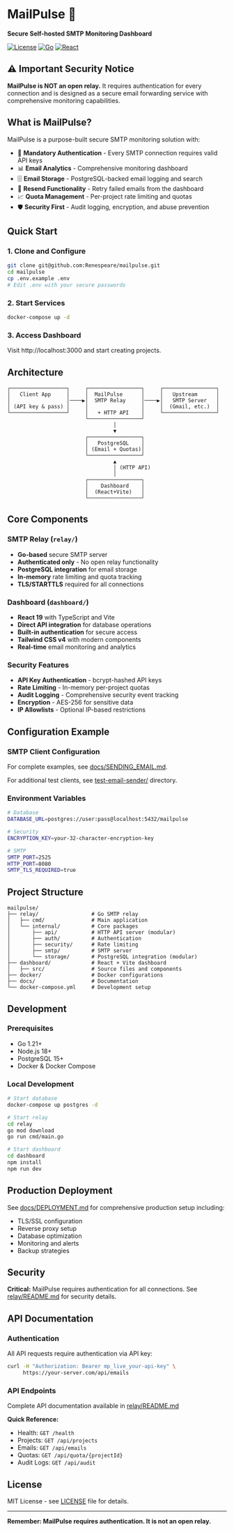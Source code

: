# MailPulse 📮

**Secure Self-hosted SMTP Monitoring Dashboard**

[![License](https://img.shields.io/badge/License-MIT-blue.svg)](LICENSE)
[![Go](https://img.shields.io/badge/Go-1.21+-00ADD8.svg)](https://golang.org/)
[![React](https://img.shields.io/badge/React-19-61DAFB.svg)](https://reactjs.org/)

## ⚠️ Important Security Notice

**MailPulse is NOT an open relay.** It requires authentication for every connection and is designed as a secure email forwarding service with comprehensive monitoring capabilities.

## What is MailPulse?

MailPulse is a purpose-built secure SMTP monitoring solution with:

- 🔐 **Mandatory Authentication** - Every SMTP connection requires valid API keys
- 📊 **Email Analytics** - Comprehensive monitoring dashboard
- 🗄️ **Email Storage** - PostgreSQL-backed email logging and search
- 🔄 **Resend Functionality** - Retry failed emails from the dashboard
- 📈 **Quota Management** - Per-project rate limiting and quotas
- 🛡️ **Security First** - Audit logging, encryption, and abuse prevention

## Quick Start

### 1. Clone and Configure
```bash
git clone git@github.com:Renespeare/mailpulse.git
cd mailpulse
cp .env.example .env
# Edit .env with your secure passwords
```

### 2. Start Services
```bash
docker-compose up -d
```

### 3. Access Dashboard
Visit http://localhost:3000 and start creating projects.

## Architecture

```
┌──────────────────┐     ┌─────────────────┐     ┌─────────────────┐
│   Client App     │     │  MailPulse      │     │   Upstream      │
│                  │────▶│  SMTP Relay     │────▶│   SMTP Server   │
│ (API key & pass) │     │                 │     │  (Gmail, etc.)  │
└──────────────────┘     │   + HTTP API    │     └─────────────────┘
                         └─────────────────┘
                                  │
                                  ▼
                         ┌─────────────────┐
                         │   PostgreSQL    │
                         │ (Email + Quotas)│
                         └─────────────────┘
                                  ▲
                                  │ (HTTP API)
                                  │
                         ┌─────────────────┐
                         │    Dashboard    │
                         │  (React+Vite)   │
                         └─────────────────┘
```

## Core Components

### SMTP Relay (`relay/`)
- **Go-based** secure SMTP server
- **Authenticated only** - No open relay functionality
- **PostgreSQL integration** for email storage
- **In-memory** rate limiting and quota tracking
- **TLS/STARTTLS** required for all connections

### Dashboard (`dashboard/`)
- **React 19** with TypeScript and Vite
- **Direct API integration** for database operations
- **Built-in authentication** for secure access
- **Tailwind CSS v4** with modern components
- **Real-time** email monitoring and analytics

### Security Features
- **API Key Authentication** - bcrypt-hashed API keys
- **Rate Limiting** - In-memory per-project quotas
- **Audit Logging** - Comprehensive security event tracking
- **Encryption** - AES-256 for sensitive data
- **IP Allowlists** - Optional IP-based restrictions

## Configuration Example

### SMTP Client Configuration

For complete examples, see [docs/SENDING_EMAIL.md](docs/SENDING_EMAIL.md).

For additional test clients, see [test-email-sender/](test-email-sender/) directory.

### Environment Variables
```bash
# Database
DATABASE_URL=postgres://user:pass@localhost:5432/mailpulse

# Security
ENCRYPTION_KEY=your-32-character-encryption-key

# SMTP
SMTP_PORT=2525
HTTP_PORT=8080
SMTP_TLS_REQUIRED=true
```

## Project Structure

```
mailpulse/
├── relay/                 # Go SMTP relay
│   ├── cmd/               # Main application
│   └── internal/          # Core packages
│       ├── api/           # HTTP API server (modular)
│       ├── auth/          # Authentication
│       ├── security/      # Rate limiting
│       ├── smtp/          # SMTP server
│       └── storage/       # PostgreSQL integration (modular)
├── dashboard/             # React + Vite dashboard
│   ├── src/               # Source files and components
├── docker/                # Docker configurations
├── docs/                  # Documentation
└── docker-compose.yml     # Development setup
```

## Development

### Prerequisites
- Go 1.21+
- Node.js 18+
- PostgreSQL 15+
- Docker & Docker Compose

### Local Development
```bash
# Start database
docker-compose up postgres -d

# Start relay
cd relay
go mod download
go run cmd/main.go

# Start dashboard
cd dashboard
npm install
npm run dev
```

## Production Deployment

See [docs/DEPLOYMENT.md](docs/DEPLOYMENT.md) for comprehensive production setup including:
- TLS/SSL configuration
- Reverse proxy setup
- Database optimization
- Monitoring and alerts
- Backup strategies

## Security

**Critical:** MailPulse requires authentication for all connections. See [relay/README.md](relay/README.md) for security details.

## API Documentation

### Authentication
All API requests require authentication via API key:
```bash
curl -H "Authorization: Bearer mp_live_your-api-key" \
     https://your-server.com/api/emails
```

### API Endpoints

Complete API documentation available in [relay/README.md](relay/README.md#api-endpoints)

**Quick Reference:**
- Health: `GET /health`
- Projects: `GET /api/projects` 
- Emails: `GET /api/emails`
- Quotas: `GET /api/quota/{projectId}`
- Audit Logs: `GET /api/audit`


## License

MIT License - see [LICENSE](LICENSE) file for details.

---

**Remember: MailPulse requires authentication. It is not an open relay.**